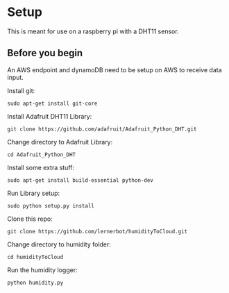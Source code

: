 # Setup
This is meant for use on a raspberry pi with a DHT11 sensor.

## Before you begin
An AWS endpoint and dynamoDB need to be setup on AWS to receive data input.

Install git:
```
sudo apt-get install git-core
```

Install Adafruit DHT11 Library:
```
git clone https://github.com/adafruit/Adafruit_Python_DHT.git
```

Change directory to Adafruit Library:
```
cd Adafruit_Python_DHT
```

Install some extra stuff:
```
sudo apt-get install build-essential python-dev
```

Run Library setup:
```
sudo python setup.py install
```

Clone this repo:
```
git clone https://github.com/lernerbot/humidityToCloud.git
```

Change directory to humidity folder:
```
cd humidityToCloud
```

Run the humidity logger:
```
python humidity.py
```
